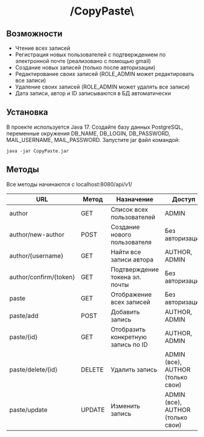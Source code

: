 <h1 align="center"> /CopyPaste\ </h1>

## Возможности
- Чтение всех записей
- Регистрация новых пользователей с подтверждением по электронной почте (реализовано с помощью gmail)
- Создание новых записей (только после авторизации)
- Редактирование своих записей (ROLE_ADMIN может редактировать все записи)
- Удаление своих записей (ROLE_ADMIN может удалять все записи)
- Дата записи, автор и ID записываются в БД автоматически
## Установка
В проекте используется Java 17. Создайте базу данных PostgreSQL, переменные окружения DB_NAME, DB_LOGIN, DB_PASSWORD, MAIL_USERNAME, MAIL_PASSWORD.
Запустите jar файл командой:
```
java -jar CopyPaste.jar
```

## Методы
Все методы начинаются с localhost:8080/api/v1/

| URL | Метод | Назначение | Доступ |
| --- | --- | --- | --- |
| author | GET | Список всех пользователей | ADMIN |
| author/new-author| POST | Создание нового пользователя | Без авторизации |
| author/{username}| GET | Найти все записи автора | AUTHOR, ADMIN |
| author/confirm/{token} | GET | Подтверждение токена эл. почты | Без авторизации |
| paste | GET | Отображение всех записей | Без авторизации |
| paste/add | POST | Добавить запись | AUTHOR, ADMIN |
| paste/{id} | GET | Отобразить конкретную запись по ID | AUTHOR, ADMIN |
| paste/delete/{id} | DELETE | Удалить запись | ADMIN (все), AUTHOR (только свои) |
| paste/update | UPDATE | Изменить запись | ADMIN (все), AUTHOR (только свои) |

